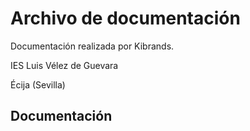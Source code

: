 # Archivo de documentación


Documentación realizada por Kibrands.

IES Luis Vélez de Guevara

Écija (Sevilla)

## Documentación

